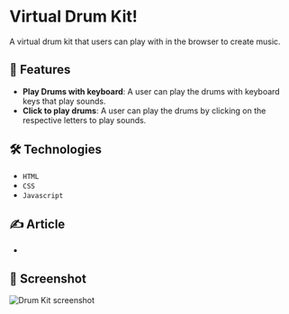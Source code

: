 # Virtual Drum Kit!
 
A virtual drum kit that users can play with in the browser to create music.

## 🚀 Features

- **Play Drums with keyboard**: A user can play the drums with keyboard keys that play sounds.
- **Click to play drums**: A user can play the drums by clicking on the respective letters to play sounds.

## 🛠️ Technologies

- `HTML`
- `CSS`
- `Javascript`

## ✍️ Article

- 

## 📸 Screenshot

![Drum Kit screenshot](./assets/drum_kit_ui_screenshot.png)
